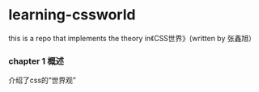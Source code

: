 # learning-cssworld
this is a repo that implements the theory in《CSS世界》(written by 张鑫旭）

### chapter 1 概述
介绍了css的“世界观”
